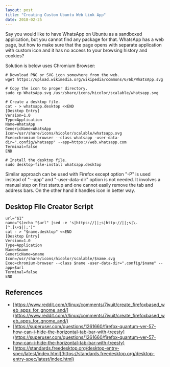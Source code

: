 ```yaml
---
layout: post
title: "Creating Custom Ubuntu Web Link App"
date: 2018-02-25
---
```


Say you would like to have WhatsApp on Ubuntu as a sandboxed application, but you cannot find any package for that. WhatsApp has a web page, but how to make sure that the page opens with separate application with custom icon and it has no access to your browsing history and cookies?

Solution is below uses Chromium Browser:


```shell
# Download PNG or SVG icon somewhere from the web.
wget https://upload.wikimedia.org/wikipedia/commons/6/6b/WhatsApp.svg

# Copy the icon to proper directory.
sudo cp WhatsApp.svg /usr/share/icons/hicolor/scalable/whatsapp.svg

# Create a desktop file.
cat - > whatsapp.desktop <<END
[Desktop Entry]
Version=1.0
Type=Application
Name=WhatsApp
GenericName=WhatsApp
Icon=/usr/share/icons/hicolor/scalable/whatsapp.svg
Exec=chromium-browser --class whatsapp -user-data-dir=".config/whatsapp" --app=https://web.whatsapp.com
Terminal=false
END

# Install the desktop file.
sudo desktop-file-install whatsapp.desktop 
```

Similar approach can be used with Firefox except option "-P" is used instead of "--app" and "-user-data-dir" option is not needed. It involves a manual step on first startup and one cannot easily remove the tab and address bars. On the other hand it handles icon in better way.

## Desktop File Creator Script

```shell
url="$1"
name="$(echo "$url" |sed -e 's|https://||;s|http://||;s|\.[^.]\+$||;')"
cat - > "$name.desktop" <<END
[Desktop Entry]
Version=1.0
Type=Application
Name=$name
GenericName=$name
Icon=/usr/share/icons/hicolor/scalable/$name.svg
Exec=chromium-browser --class $name -user-data-dir=".config/$name" --app=$url
Terminal=false
END
```



## References

- [https://www.reddit.com/r/linux/comments/7ivuit/create_firefoxbased_web_apps_for_gnome_and/](https://www.reddit.com/r/linux/comments/7ivuit/create_firefoxbased_web_apps_for_gnome_and/)
- [https://superuser.com/questions/1261660/firefox-quantum-ver-57-how-can-i-hide-the-horizontal-tab-bar-with-treesty](https://superuser.com/questions/1261660/firefox-quantum-ver-57-how-can-i-hide-the-horizontal-tab-bar-with-treesty)
- [https://standards.freedesktop.org/desktop-entry-spec/latest/index.html](https://standards.freedesktop.org/desktop-entry-spec/latest/index.html)

